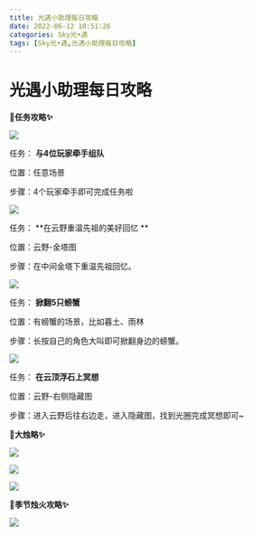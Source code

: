 ```yaml
---
title: 光遇小助理每日攻略
date: 2022-06-12 10:51:26
categories: Sky光•遇
tags: [Sky光•遇,光遇小助理每日攻略]
---
```

# 光遇小助理每日攻略
**🎉任务攻略✨**

![](https://ok.166.net/reunionpub/ds/kol/20220612/000253-s28ug0oewz.png)

任务： **与4位玩家牵手组队**

位置：任意场景

步骤：4个玩家牵手即可完成任务啦

![](https://ok.166.net/reunionpub/ds/kol/20220612/000320-zhu6b27qdm.png)

任务： **在云野重温先祖的美好回忆  **

位置：云野-金塔图

步骤：在中间金塔下重温先祖回忆。

![](https://ok.166.net/reunionpub/ds/kol/20220612/000343-b5j9nlz17t.png)

任务： **掀翻5只螃蟹**

位置：有螃蟹的场景，比如暮土、雨林

步骤：长按自己的角色大叫即可掀翻身边的螃蟹。

![](https://ok.166.net/reunionpub/ds/kol/20220612/000421-0i9wqbgsv1.png)

任务： **在云顶浮石上冥想**

位置：云野-右侧隐藏图

步骤：进入云野后往右边走，进入隐藏图，找到光圈完成冥想即可~

 **🎉大烛略✨**

![](https://ok.166.net/reunionpub/ds/kol/20220612/000714-mq13walnfk.png)

![](https://ok.166.net/reunionpub/ds/kol/20220612/000617-u3bljos2mh.png)

![](https://ok.166.net/reunionpub/ds/kol/20220612/000547-3qywafsm1v.png)

  

 **🎉季节烛火攻略✨**

![](https://ok.166.net/reunionpub/ds/kol/20220612/000827-5nkfpuwd9i.png)

  


